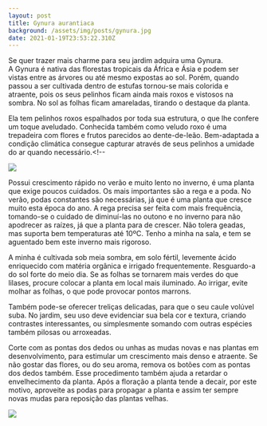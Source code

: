 ```yaml
---
layout: post
title: Gynura aurantiaca
background: /assets/img/posts/gynura.jpg
date: 2021-01-19T23:53:22.310Z
---
```

Se quer trazer mais charme para seu jardim adquira uma Gynura. A Gynura é nativa das florestas tropicais da África e Ásia e podem ser vistas entre as árvores ou até mesmo expostas ao sol. Porém, quando passou a ser cultivada dentro de estufas tornou-se mais colorida e atraente, pois os seus pelinhos ficam ainda mais roxos e vistosos na sombra. No sol as folhas ficam amareladas, tirando o destaque da planta.

Ela tem pelinhos roxos espalhados por toda sua estrutura, o que lhe confere um toque aveludado. Conhecida também como veludo roxo é uma trepadeira com flores e frutos parecidos ao dente-de-leão. Bem-adaptada a condição climática consegue capturar através de seus pelinhos a umidade do ar quando necessário.<!--

![](https://encrypted-tbn0.gstatic.com/images?q=tbn:ANd9GcTb60WDDAwb6iXP0KOqGNE4CBX4pTEqXzBf3Q&usqp=CAU)

Possui crescimento rápido no verão e muito lento no inverno, é uma planta que exige poucos cuidados. Os mais importantes são a rega e a poda. No verão, podas constantes são necessárias, já que é uma planta que cresce muito esta época do ano. A rega precisa ser feita com mais frequência, tomando-se o cuidado de diminuí-las no outono e no inverno para não apodrecer as raízes, já que a planta para de crescer. Não tolera geadas, mas suporta bem temperaturas até 10ºC. Tenho a minha na sala, e tem se aguentado bem este inverno mais rigoroso.

A minha é cultivada sob meia sombra, em [](https://www.jardineiro.net/glossario/solo)solo fértil, levemente [](https://www.jardineiro.net/glossario/acido)ácido enriquecido com [](https://www.jardineiro.net/glossario/materia-organica)matéria orgânica e irrigado frequentemente. Resguardo-a do sol forte do meio dia. Se as folhas se tornarem mais verdes do que lilases, procure colocar a planta em local mais iluminado. Ao irrigar, evite molhar as folhas, o que pode provocar pontos marrons.

Também pode-se oferecer treliças delicadas, para que o seu caule volúvel suba. No jardim, seu uso deve evidenciar sua bela cor e textura, criando contrastes interessantes, ou simplesmente somando com outras espécies também pilosas ou arroxeadas.

Corte com as pontas dos dedos ou unhas as mudas novas e nas plantas em desenvolvimento, para estimular um crescimento mais denso e atraente. Se não gostar das flores, ou do seu aroma, remova os botões com as pontas dos dedos também. Esse procedimento também ajuda a retardar o envelhecimento da planta. Após a floração a planta tende a decair, por este motivo, aproveite as podas para propagar a planta e assim ter sempre novas mudas para reposição das plantas velhas.



![](/assets/img/posts/img_20210120_170430-1-.jpg)